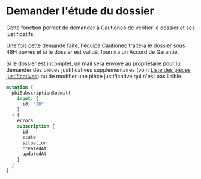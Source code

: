 # Demander l'étude du dossier

Cette fonction permet de demander à Cautioneo de vérifier le dossier et ses justificatifs.

Une fois cette demande faite, l'équipe Cautioneo traitera le dossier sous 48H ouvrés et si le dossier est validé, fournira un Accord de Garantie.

Si le dossier est incomplet, un mail sera envoyé au propriétaire pour lui demander des pièces justificatives supplémentaires (voir: [Liste des pièces justificatives](../../notre-garantie-locataire/les-fonctions/liste-de-documents.md)) ou de modifier une pièce justificative qui n'est pas lisible.

```graphql
mutation {
  pbiSubscriptionSubmit(
    input: { 
      id: "ID"
    }
  ) {
    errors
    subscription {
      id
      state
      situation
      createdAt
      updatedAt
    }
  }
}
```
